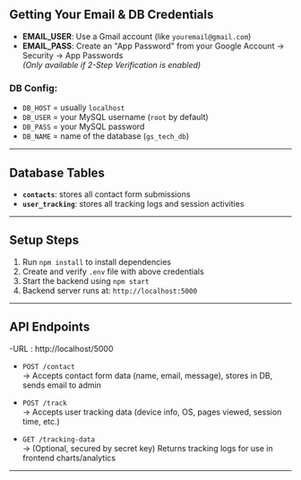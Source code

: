 ## Getting Your Email & DB Credentials

- **EMAIL_USER**: Use a Gmail account (like `youremail@gmail.com`)
- **EMAIL_PASS**: Create an "App Password" from your Google Account → Security → App Passwords  
  *(Only available if 2-Step Verification is enabled)*

### DB Config:
- `DB_HOST` = usually `localhost`
- `DB_USER` = your MySQL username (`root` by default)
- `DB_PASS` = your MySQL password
- `DB_NAME` = name of the database (`gs_tech_db`)

---

## Database Tables

- **`contacts`**: stores all contact form submissions  
- **`user_tracking`**: stores all tracking logs and session activities  

---

## Setup Steps

1. Run `npm install` to install dependencies  
2. Create and verify `.env` file with above credentials  
3. Start the backend using `npm start`  
4. Backend server runs at: `http://localhost:5000`

---

## API Endpoints

-URL : http://localhost/5000

- `POST /contact`  
  → Accepts contact form data (name, email, message), stores in DB, sends email to admin  

- `POST /track`  
  → Accepts user tracking data (device info, OS, pages viewed, session time, etc.)  

- `GET /tracking-data`  
  → (Optional, secured by secret key) Returns tracking logs for use in frontend charts/analytics  

---

